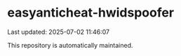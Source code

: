 # easyanticheat-hwidspoofer

Last updated: 2025-07-02 11:46:07

This repository is automatically maintained.

